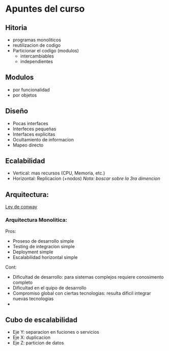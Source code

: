 # Apuntes del curso

## Hitoria  
* programas monoliticos
* reutilizacion de codigo
* Particionar el codigo (modulos)
    - intercambiables
    - independientes

## Modulos
* por funcionalidad 
* por objetos 

## Diseño
* Pocas interfaces
* Interfeces pequeñas
* Interfaces explicitas
* Ocultamiento de informacion
* Mapeo directo

## Ecalabilidad
* Vertical: mas recursos (CPU, Memoria, etc.)
* Horizontal: Replicacion (+nodos)
_Nota: boscar sobre la 3ra dimencion_

## Arquitectura:

[Ley de conway](http://www.fuerzatres.com/2012/01/la-ley-de-conway-html/)

### Arquitectura Monolitica:
Pros:
 - Proseso de desarrollo simple
 - Testing de integracion simple
 - Deployment simple
 - Escalabilidad horizontal simple
  
Cont:
 - Dificultad de desarrollo: para sistemas complejos requiere conosimento completo
 - Dificultad en el quipo de desarrollo
 - Compromiso global con ciertas tecnologias: resulta dificil integrar nuevas tecnologias
 - 

## Cubo de escalabilidad
*	Eje Y: separacion en fuciones o servicios
* Eje X: duplicacion
* Eje Z: particion de datos


